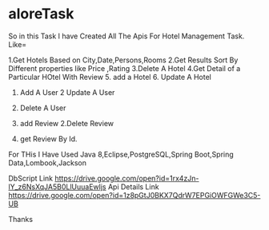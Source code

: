 # aloreTask
So in this Task I have Created All The Apis For Hotel Management Task. Like=


1.Get Hotels Based on City,Date,Persons,Rooms
2.Get Results Sort By Different properties like Price ,Rating
3.Delete A Hotel
4.Get Detail of a Particular HOtel With Review
5. add  a Hotel
6. Update A Hotel

1. Add A User
2 Update A User
3. Delete A User

1. add Review 
2.Delete Review
3. get Review By Id.

For THis I Have Used Java 8,Eclipse,PostgreSQL,Spring Boot,Spring Data,Lombook,Jackson

DbScript Link
https://drive.google.com/open?id=1rx4zJn-lY_z6NsXqJA5B0LlUuuaEwljs
Api Details Link
https://drive.google.com/open?id=1z8pGtJ0BKX7QdrW7EPGiOWFGWe3C5-UB


Thanks
